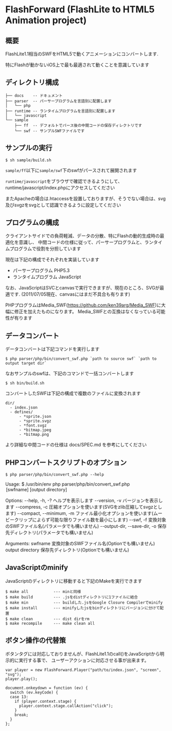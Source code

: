 FlashForward (FlashLite to HTML5 Animation project)
====================================

概要
------------------------------------

FlashLite1.1相当のSWFをHTML5で動くアニメーションにコンバートします. 

特にFlashが動かないiOS上で最も最適されて動くことを意識しています



ディレクトリ構成
------------------------------------

    ├── docs    -- ドキュメント
    ├── parser  -- パーサープログラムを言語別に配置します
    │   └── php
    ├── runtime -- ランタイムプログラムを言語別に配置します
    │   └── javascript
    └── sample
        ├── ff  -- デフォルトでパース後の中間コードの保存ディレクトリです
        └── swf -- サンプルSWFファイルです



サンプルの実行
------------------------------------
    
    $ sh sample/build.sh

`sample/ff`以下に`sample/swf`下のswfがパースされて展開されます

`runtime/javascript`をブラウザで確認できるようにして、runtime/javascript/index.phpにアクセスしてください

またApacheの場合は.htaccessを設置しておりますが、そうでない場合は、svg及びsvgzをsvgとして認識できるように設定してください



プログラムの構成
------------------------------------

クライアントサイドでの負荷軽減、データの分散、特にFlashの動的生成時の最適化を意識し、
中間コードの仕様に従って、パーサープログラムと、ランタイムプログラムで役割を分担しています

現在は下記の構成でそれぞれを実装しています

* パーサープログラム PHP5.3
* ランタイムプログラム JavaScript

なお、JavaScriptはSVCとcanvasで実行できますが、現在のところ、SVGが最適です. 
(2011/07/05現在、canvasにはまだ不具合も有ります)

PHPプログラムはMedia_SWF(https://github.com/ken39arg/Media_SWF)に大幅に修正を加えたものになります。
Media_SWFとの互換はなくなっている可能性が有ります



データコンバート
------------------------------------

データコンバートは下記コマンドを実行します

    $ php parser/php/bin/convert_swf.php `path to source swf` `path to output target dir`

なおサンプルのswfは、下記のコマンドで一括コンバートします

    $ sh bin/build.sh

コンバートしたSWFは下記の構成で複数のファイルに変換されます

    dir/
      - index.json
      - defines/
          - *sprite.json
          - *sprite.svgz
          - *font.svgz
          - *bitmap.jpeg
          - *bitmap.png

より詳細な中間コードの仕様は docs/SPEC.md を参考にしてください



PHPコンバートスクリプトのオプション
------------------------------------

    $ php parser/php/bin/convert_swf.php --help

Usage: $ /usr/bin/env php parser/php/bin/convert_swf.php <option> [swfname] [output directory]

Options:
  --help, -h, -?                 ヘルプを表示します
  --version, -v                  バージョンを表示します
  --compress, -c                 圧縮オプションを使います(SVGをzlib圧縮してsvgzとします)
  --compact, --minimum, -m       ファイル最小化オプションを使います(ムービークリップによらず可能な限りファイル数を最小にします)
  --swf, -f                      変換対象のSWFファイル名(パラメータでも構いません)
  --output-dir, --save-dir, -o   保存先ディレクトリ(パラメータでも構いません)

Arguments:
  swfname                        変換対象のSWFファイル名(Optionでも構いません)
  output directory               保存先ディレクトリ(Optionでも構いません)



JavaScriptのminify
------------------------------------

JavaScriptのディレクトリに移動すると下記のMakeを実行できます

    $ make all           --- minと同様
    $ make build         --- .jsをdistディレクトリに1ファイルに結合
    $ make min           --- buildした.jsをGoogle Closure Compilerでminify
    $ make install       --- minifyしたjsをbinディレクトリにバージョンに分けて配置
    $ make clean         --- dist dirをrm
    $ make recompile     --- make clean all



ボタン操作の代替策
------------------------------------

ボタンタグには対応しておりませんが、FlashLite1.1のcall()をJavaScriptから明示的に実行する事で、
ユーザーアクションに対応させる事が出来ます。


    var player = new FlashForward.Player("path/to/index.json", "screen", "svg");
    player.play();

    document.onkeydown = function (ev) {
      switch (ev.keyCode) {
      case 13:
        if (player.context.stage) {
          player.context.stage.callAction("click");
        }
        break;
      }
    };
